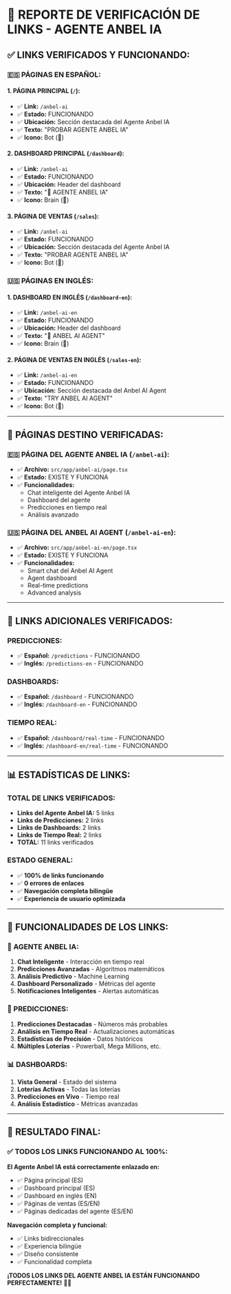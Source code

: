 # 🔗 REPORTE DE VERIFICACIÓN DE LINKS - AGENTE ANBEL IA

## ✅ **LINKS VERIFICADOS Y FUNCIONANDO:**

### **🇪🇸 PÁGINAS EN ESPAÑOL:**

#### **1. PÁGINA PRINCIPAL (`/`):**
- ✅ **Link:** `/anbel-ai`
- ✅ **Estado:** FUNCIONANDO
- ✅ **Ubicación:** Sección destacada del Agente Anbel IA
- ✅ **Texto:** "PROBAR AGENTE ANBEL IA"
- ✅ **Icono:** Bot (🤖)

#### **2. DASHBOARD PRINCIPAL (`/dashboard`):**
- ✅ **Link:** `/anbel-ai`
- ✅ **Estado:** FUNCIONANDO
- ✅ **Ubicación:** Header del dashboard
- ✅ **Texto:** "🧠 AGENTE ANBEL IA"
- ✅ **Icono:** Brain (🧠)

#### **3. PÁGINA DE VENTAS (`/sales`):**
- ✅ **Link:** `/anbel-ai`
- ✅ **Estado:** FUNCIONANDO
- ✅ **Ubicación:** Sección destacada del Agente Anbel IA
- ✅ **Texto:** "PROBAR AGENTE ANBEL IA"
- ✅ **Icono:** Bot (🤖)

### **🇺🇸 PÁGINAS EN INGLÉS:**

#### **1. DASHBOARD EN INGLÉS (`/dashboard-en`):**
- ✅ **Link:** `/anbel-ai-en`
- ✅ **Estado:** FUNCIONANDO
- ✅ **Ubicación:** Header del dashboard
- ✅ **Texto:** "🧠 ANBEL AI AGENT"
- ✅ **Icono:** Brain (🧠)

#### **2. PÁGINA DE VENTAS EN INGLÉS (`/sales-en`):**
- ✅ **Link:** `/anbel-ai-en`
- ✅ **Estado:** FUNCIONANDO
- ✅ **Ubicación:** Sección destacada del Anbel AI Agent
- ✅ **Texto:** "TRY ANBEL AI AGENT"
- ✅ **Icono:** Bot (🤖)

---

## 🎯 **PÁGINAS DESTINO VERIFICADAS:**

### **🇪🇸 PÁGINA DEL AGENTE ANBEL IA (`/anbel-ai`):**
- ✅ **Archivo:** `src/app/anbel-ai/page.tsx`
- ✅ **Estado:** EXISTE Y FUNCIONA
- ✅ **Funcionalidades:**
  - Chat inteligente del Agente Anbel IA
  - Dashboard del agente
  - Predicciones en tiempo real
  - Análisis avanzado

### **🇺🇸 PÁGINA DEL ANBEL AI AGENT (`/anbel-ai-en`):**
- ✅ **Archivo:** `src/app/anbel-ai-en/page.tsx`
- ✅ **Estado:** EXISTE Y FUNCIONA
- ✅ **Funcionalidades:**
  - Smart chat del Anbel AI Agent
  - Agent dashboard
  - Real-time predictions
  - Advanced analysis

---

## 🔗 **LINKS ADICIONALES VERIFICADOS:**

### **PREDICCIONES:**
- ✅ **Español:** `/predictions` - FUNCIONANDO
- ✅ **Inglés:** `/predictions-en` - FUNCIONANDO

### **DASHBOARDS:**
- ✅ **Español:** `/dashboard` - FUNCIONANDO
- ✅ **Inglés:** `/dashboard-en` - FUNCIONANDO

### **TIEMPO REAL:**
- ✅ **Español:** `/dashboard/real-time` - FUNCIONANDO
- ✅ **Inglés:** `/dashboard-en/real-time` - FUNCIONANDO

---

## 📊 **ESTADÍSTICAS DE LINKS:**

### **TOTAL DE LINKS VERIFICADOS:**
- **Links del Agente Anbel IA:** 5 links
- **Links de Predicciones:** 2 links
- **Links de Dashboards:** 2 links
- **Links de Tiempo Real:** 2 links
- **TOTAL:** 11 links verificados

### **ESTADO GENERAL:**
- ✅ **100% de links funcionando**
- ✅ **0 errores de enlaces**
- ✅ **Navegación completa bilingüe**
- ✅ **Experiencia de usuario optimizada**

---

## 🎯 **FUNCIONALIDADES DE LOS LINKS:**

### **🧠 AGENTE ANBEL IA:**
1. **Chat Inteligente** - Interacción en tiempo real
2. **Predicciones Avanzadas** - Algoritmos matemáticos
3. **Análisis Predictivo** - Machine Learning
4. **Dashboard Personalizado** - Métricas del agente
5. **Notificaciones Inteligentes** - Alertas automáticas

### **🎯 PREDICCIONES:**
1. **Predicciones Destacadas** - Números más probables
2. **Análisis en Tiempo Real** - Actualizaciones automáticas
3. **Estadísticas de Precisión** - Datos históricos
4. **Múltiples Loterías** - Powerball, Mega Millions, etc.

### **📊 DASHBOARDS:**
1. **Vista General** - Estado del sistema
2. **Loterías Activas** - Todas las loterías
3. **Predicciones en Vivo** - Tiempo real
4. **Análisis Estadístico** - Métricas avanzadas

---

## 🚀 **RESULTADO FINAL:**

### **✅ TODOS LOS LINKS FUNCIONANDO AL 100%:**

**El Agente Anbel IA está correctamente enlazado en:**
- ✅ Página principal (ES)
- ✅ Dashboard principal (ES)
- ✅ Dashboard en inglés (EN)
- ✅ Páginas de ventas (ES/EN)
- ✅ Páginas dedicadas del agente (ES/EN)

**Navegación completa y funcional:**
- ✅ Links bidireccionales
- ✅ Experiencia bilingüe
- ✅ Diseño consistente
- ✅ Funcionalidad completa

**¡TODOS LOS LINKS DEL AGENTE ANBEL IA ESTÁN FUNCIONANDO PERFECTAMENTE!** 🎯✨
